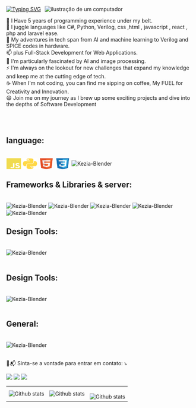 [![Typing SVG](https://readme-typing-svg.herokuapp.com/?color=bc407b&size=35&center=true&vCenter=true&width=1000&lines=Hi+there👋;+I`am+mohammad+yasin+B+;+Passionate+Software+Engineering+student;with+a+knack+for+coding+and+a+love+for+;+learning+new+technologies:%29)](https://git.io/typing-svg) 
<img src="https://raw.githubusercontent.com/MicaelliMedeiros/micaellimedeiros/master/image/computer-illustration.png" alt="ilustração de um computador" min-width="400px" max-width="400px" width="400px" align="right">
<p align="left"> 
  
🔭 I Have 5 years of programming experience under my belt.<br>
🌱 I juggle languages like C#, Python, Verilog, css ,html , javascript , react , php and laravel  ease.<br>
🚀 My adventures in tech span from AI and machine learning to Verilog and SPICE codes in hardware.<br>
📫 plus Full-Stack Development for Web  Applications.<br>
🤔 I'm particularly fascinated by AI and image processing.<br>
⚡ I'm always on the lookout for new challenges that expand my knowledge and keep me at the cutting edge of tech.<br>
☕ When I'm not coding, you can find me sipping on coffee, My FUEL for Creativity and Innovation.<br>
😄 Join me on my journey as I brew up some exciting projects and dive into the depths of Software Development<br>

<br>
<br>
<table>
  <tr>
    <td>
      <img
        align="left"
        src="https://github-readme-stats.vercel.app/api?username=GitKezia&show_icons=true&theme=dracula"
        alt="Github stats"
      />
    </td>
    <td>
      <img
        align="left"
        src="https://github-readme-stats.vercel.app/api/top-langs/?username=danieldribeiro&theme=dracula&hide_border=false&include_all_commits=true&count_private=true&layout=compact"
        alt="Github stats"
      />
    </td>
    <td>
      <br />
      <img
        align="left"
        src="https://github-readme-streak-stats.herokuapp.com/?user=GitKezia&theme=dracula&hide_border=false"
        alt="Github stats"
      />
    </td>
  </tr>
  <h2 align="left">
 language:
 </h2>
<div style="display: inline_block"><br>
 
  <img align="center" alt="Kezia-JS" height="30" width="40" src="https://raw.githubusercontent.com/devicons/devicon/master/icons/javascript/javascript-plain.svg">
  <img align="center" alt="Kezia-TS" height="30" width="40" src="https://raw.githubusercontent.com/devicons/devicon/master/icons/python/python-plain.svg">
  <img align="center" alt="Kezia-HTML" height="30" width="40" src="https://raw.githubusercontent.com/devicons/devicon/master/icons/html5/html5-original.svg">
  <img align="center" alt="Kezia-CSS" height="30" width="40" src="https://raw.githubusercontent.com/devicons/devicon/master/icons/css3/css3-original.svg">
  <img align="center" alt="Kezia-Blender" height="30" width="40" src="https://cdn.jsdelivr.net/gh/devicons/devicon@latest/icons/php/php-original.svg">
</div>
<h2 align="left">
Frameworks & Libraries & server: 
</h2>
   <div style="display: inline_block"><br>
     <img align="center" alt="Kezia-Blender" height="30" width="40" src="https://cdn.jsdelivr.net/gh/devicons/devicon@latest/icons/laravel/laravel-original.svg">
     <img align="center" alt="Kezia-Blender" height="30" width="40" src="https://cdn.jsdelivr.net/gh/devicons/devicon@latest/icons/react/react-original.svg">
     <img align="center" alt="Kezia-Blender" height="30" width="40" src="https://cdn.jsdelivr.net/gh/devicons/devicon@latest/icons/wordpress/wordpress-original.svg">
     <img align="center" alt="Kezia-Blender" height="30" width="40" src="https://cdn.jsdelivr.net/gh/devicons/devicon@latest/icons/apache/apache-original.svg">
     <img align="center" alt="Kezia-Blender" height="30" width="40" src="https://cdn.jsdelivr.net/gh/devicons/devicon@latest/icons/nginx/nginx-original.svg"> 
  </div>
  <h2 align="left">
 Design Tools:
 </h2>
   <div style="display: inline_block"><br>
     <img align="center" alt="Kezia-Blender" height="30" width="40" src="https://cdn.jsdelivr.net/gh/devicons/devicon@latest/icons/mysql/mysql-original.svg">
  </div>
  <br>
 <h2 align="left">
 Design Tools:
 </h2>
   <div style="display: inline_block"><br>
     <img align="center" alt="Kezia-Blender" height="30" width="40" src="https://cdn.jsdelivr.net/gh/devicons/devicon@latest/icons/figma/figma-original.svg">
  </div>
  <br>
 <h2 align="left">
  General:
 </h2>
   <div style="display: inline_block"><br>
     <img align="center" alt="Kezia-Blender" height="30" width="40" src="https://cdn.jsdelivr.net/gh/devicons/devicon@latest/icons/github/github-original.svg">
  </div>
  <br>
  
 <p align="left">
  💌📬 Sinta-se a vontade para entrar em contato: ⤵️
</p>
<div> 
  <a href="https://www.instagram.com/keziavictoria62/" target="_blank"><img src="https://img.shields.io/badge/-Instagram-%23E4405F?style=for-the-badge&logo=instagram&logoColor=white" target="_blank"></a>
  <a href = "https://mb4890153@gmail.com"><img src="https://img.shields.io/badge/-Gmail-%23333?style=for-the-badge&logo=gmail&logoColor=white" target="_blank"></a>
  <a href="https://www.linkedin.com/in/kezia-victoria-3449b31a6/" target="_blank"><img src="https://img.shields.io/badge/-LinkedIn-%230077B5?style=for-the-badge&logo=linkedin&logoColor=white" target="_blank"></a> 
</div>

